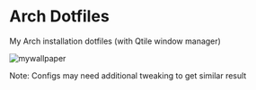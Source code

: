 # Arch Dotfiles
My Arch installation dotfiles (with Qtile window manager)

![mywallpaper](https://github.com/sahilsh-dev/dots-arch/assets/85671637/fa8cca56-fcb1-4185-8668-176eecf703d4)

Note: Configs may need additional tweaking to get similar result 
